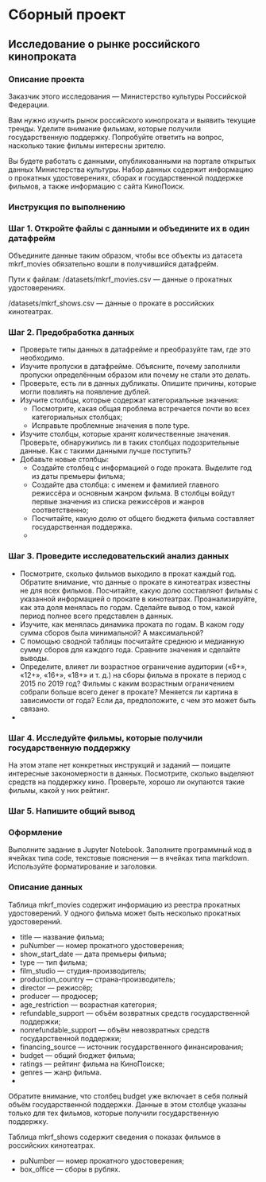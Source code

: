 # Сборный проект
## Исследование о рынке российского кинопроката
### Описание проекта

Заказчик этого исследования — Министерство культуры Российской Федерации. 

Вам нужно изучить рынок российского кинопроката и выявить текущие тренды. Уделите внимание фильмам, которые получили государственную поддержку. Попробуйте ответить на вопрос, насколько такие фильмы интересны зрителю. 

Вы будете работать с данными, опубликованными на портале открытых данных Министерства культуры. Набор данных содержит информацию о прокатных удостоверениях, сборах и государственной поддержке фильмов, а также информацию с сайта КиноПоиск. 

### Инструкция по выполнению
### Шаг 1. Откройте файлы с данными и объедините их в один датафрейм

Объедините данные таким образом, чтобы все объекты из датасета mkrf_movies обязательно вошли в получившийся датафрейм. 

Пути к файлам: 
/datasets/mkrf_movies.csv — данные о прокатных удостоверениях. 

/datasets/mkrf_shows.csv — данные о прокате в российских кинотеатрах. 

### Шаг 2. Предобработка данных

- Проверьте типы данных в датафрейме и преобразуйте там, где это необходимо.
- Изучите пропуски в датафрейме. Объясните, почему заполнили пропуски определённым образом или почему не стали это делать.
- Проверьте, есть ли в данных дубликаты. Опишите причины, которые могли повлиять на появление дублей.
- Изучите столбцы, которые содержат категориальные значения:
  - Посмотрите, какая общая проблема встречается почти во всех категориальных столбцах;
  - Исправьте проблемные значения в поле type.
- Изучите столбцы, которые хранят количественные значения. Проверьте, обнаружились ли в таких столбцах подозрительные данные. Как с такими данными лучше поступить?
- Добавьте новые столбцы:
  - Создайте столбец с информацией о годе проката. Выделите год из даты премьеры фильма;
  - Создайте два столбца: с именем и фамилией главного режиссёра и основным жанром фильма. В столбцы войдут первые значения из списка режиссёров и жанров соответственно;
  - Посчитайте, какую долю от общего бюджета фильма составляет государственная поддержка.
  - 
### Шаг 3. Проведите исследовательский анализ данных

- Посмотрите, сколько фильмов выходило в прокат каждый год. Обратите внимание, что данные о прокате в кинотеатрах известны не для всех фильмов. Посчитайте, какую долю составляют фильмы с указанной информацией о прокате в кинотеатрах. Проанализируйте, как эта доля менялась по годам. Сделайте вывод о том, какой период полнее всего представлен в данных.
- Изучите, как менялась динамика проката по годам. В каком году сумма сборов была минимальной? А максимальной?
- С помощью сводной таблицы посчитайте среднюю и медианную сумму сборов для каждого года. Сравните значения и сделайте выводы.
- Определите, влияет ли возрастное ограничение аудитории («6+», «12+», «16+», «18+» и т. д.) на сборы фильма в прокате в период с 2015 по 2019 год? Фильмы с каким возрастным ограничением собрали больше всего денег в прокате? Меняется ли картина в зависимости от года? Если да, предположите, с чем это может быть связано.
- 
### Шаг 4. Исследуйте фильмы, которые получили государственную поддержку

На этом этапе нет конкретных инструкций и заданий — поищите интересные закономерности в данных. Посмотрите, сколько выделяют средств на поддержку кино. Проверьте, хорошо ли окупаются такие фильмы, какой у них рейтинг. 

### Шаг 5. Напишите общий вывод

### Оформление
Выполните задание в Jupyter Notebook. Заполните программный код в ячейках типа code, текстовые пояснения — в ячейках типа markdown. Используйте форматирование и заголовки.

### Описание данных

Таблица mkrf_movies содержит информацию из реестра прокатных удостоверений. У одного фильма может быть несколько прокатных удостоверений. 
- title — название фильма;
- puNumber — номер прокатного удостоверения;
- show_start_date — дата премьеры фильма;
- type — тип фильма;
- film_studio — студия-производитель;
- production_country — страна-производитель;
- director — режиссёр;
- producer — продюсер;
- age_restriction — возрастная категория;
- refundable_support — объём возвратных средств государственной поддержки;
- nonrefundable_support — объём невозвратных средств государственной поддержки;
- financing_source — источник государственного финансирования;
- budget — общий бюджет фильма;
- ratings — рейтинг фильма на КиноПоиске;
- genres — жанр фильма.
- 
Обратите внимание, что столбец budget уже включает в себя полный объём государственной поддержки. Данные в этом столбце указаны только для тех фильмов, которые получили государственную поддержку.

Таблица mkrf_shows содержит сведения о показах фильмов в российских кинотеатрах.
- puNumber — номер прокатного удостоверения;
- box_office — сборы в рублях.
